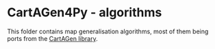 # CartAGen4Py - algorithms
This folder contains map generalisation algorithms, most of them being ports from the [CartAGen library](https://github.com/IGNF/CartAGen).